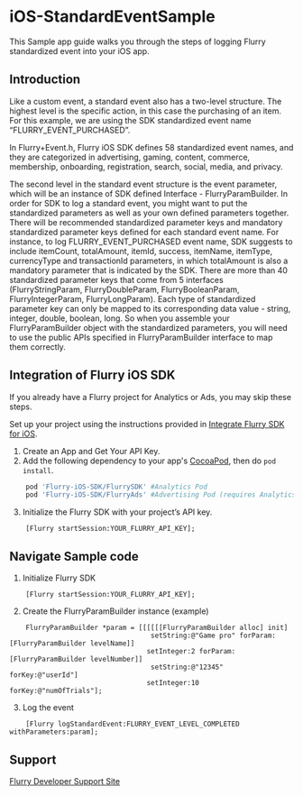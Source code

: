 # iOS-StandardEventSample
This Sample app guide walks you through the steps of logging Flurry standardized event into your iOS app.

## Introduction

Like a custom event, a standard event also has a two-level structure. The highest level is the specific action, in this case the purchasing of an item. For this example, we are using the SDK standardized event name “FLURRY_EVENT_PURCHASED”.

In Flurry+Event.h, Flurry iOS SDK defines 58 standardized event names, and they are categorized in advertising, gaming, content, commerce, membership, onboarding, registration, search, social, media, and privacy. 

The second level in the standard event structure is the event parameter, which will be an instance of SDK defined Interface - FlurryParamBuilder. In order for SDK to log a standard event, you might want to put the standardized parameters as well as your own defined parameters together. There will be recommended standardized parameter keys and mandatory standardized parameter keys defined for each standard event name. For instance, to log FLURRY_EVENT_PURCHASED event name, SDK suggests to include itemCount, totalAmount, itemId, success, itemName, itemType, currencyType and transactionId parameters, in which totalAmount is also a mandatory parameter that is indicated by the SDK. There are more than 40 standardized parameter keys that come from 5 interfaces (FlurryStringParam, FlurryDoubleParam, FlurryBooleanParam, FlurryIntegerParam, FlurryLongParam). Each type of standardized parameter key can only be mapped to its corresponding data value - string, integer, double, boolean, long. So when you assemble your FlurryParamBuilder object with the standardized parameters, you will need to use the public APIs specified in FlurryParamBuilder interface to map them correctly.

## Integration of Flurry iOS SDK

If you already have a Flurry project for Analytics or Ads, you may skip these steps.

Set up your project using the instructions provided in
[Integrate Flurry SDK for iOS](https://developer.yahoo.com/flurry/docs/integrateflurry/ios/).

1. Create an App and Get Your API Key.
2. Add the following dependency to your app's [CocoaPod](https://cocoapods.org/), then do `pod install`.
```ruby
    pod 'Flurry-iOS-SDK/FlurrySDK' #Analytics Pod
    pod 'Flurry-iOS-SDK/FlurryAds' #Advertising Pod (requires Analytics)
```
3. Initialize the Flurry SDK with your project’s API key.
```objc
    [Flurry startSession:YOUR_FLURRY_API_KEY];
```

## Navigate Sample code

1. Initialize Flurry SDK

```objc
    [Flurry startSession:YOUR_FLURRY_API_KEY];
```
2. Create the FlurryParamBuilder instance (example)
```objc
    FlurryParamBuilder *param = [[[[[[FlurryParamBuilder alloc] init]
                                   setString:@"Game pro" forParam:[FlurryParamBuilder levelName]]
                                  setInteger:2 forParam:[FlurryParamBuilder levelNumber]]
                                   setString:@"12345" forKey:@"userId"]
                                  setInteger:10 forKey:@"numOfTrials"];
```
3. Log the event
```objc
    [Flurry logStandardEvent:FLURRY_EVENT_LEVEL_COMPLETED withParameters:param];
```

## Support

[Flurry Developer Support Site](https://developer.yahoo.com/flurry/docs/)







